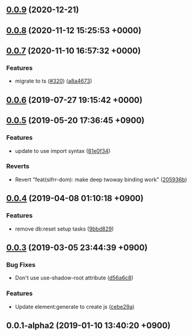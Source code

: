 ## [0.0.9](https://github.com/sifrr/sifrr/compare/v0.0.8...v0.0.9) (2020-12-21)



## [0.0.8](https://github.com/sifrr/sifrr/compare/v0.0.7...v0.0.8) (2020-11-12 15:25:53 +0000)



## [0.0.7](https://github.com/sifrr/sifrr/compare/v0.0.6...v0.0.7) (2020-11-10 16:57:32 +0000)


### Features

* migrate to ts ([#320](https://github.com/sifrr/sifrr/issues/320)) ([a8a4673](https://github.com/sifrr/sifrr/commit/a8a4673b995311dc5f60a79a99c089d95701c09a))



## [0.0.6](https://github.com/sifrr/sifrr/compare/v0.0.5...v0.0.6) (2019-07-27 19:15:42 +0000)



## [0.0.5](https://github.com/sifrr/sifrr/compare/v0.0.4...v0.0.5) (2019-05-20 17:36:45 +0900)


### Features

* update to use import syntax ([81e0f34](https://github.com/sifrr/sifrr/commit/81e0f342d808df418791998d9f617d523d4e2191))


### Reverts

* Revert "feat(sifrr-dom): make deep twoway binding work" ([205936b](https://github.com/sifrr/sifrr/commit/205936bd4bae1b715867c126885ea145a4ffb1cf))



## [0.0.4](https://github.com/sifrr/sifrr/compare/v0.0.3...v0.0.4) (2019-04-08 01:10:18 +0900)


### Features

* remove db:reset setup tasks ([9bbd829](https://github.com/sifrr/sifrr/commit/9bbd829e475f29cdd4154f2a53af64bf0867c4c8))



## [0.0.3](https://github.com/sifrr/sifrr/compare/v0.0.1-alpha2...v0.0.3) (2019-03-05 23:44:39 +0900)


### Bug Fixes

* Don't use use-shadow-root attribute ([d56a6c8](https://github.com/sifrr/sifrr/commit/d56a6c828d673895d3d2957e3c42b5c40673d4f4))


### Features

* Update element:generate to create js ([cebe29a](https://github.com/sifrr/sifrr/commit/cebe29ab2b27f94271c9cac0b61271e52d3c28bb))



## 0.0.1-alpha2 (2019-01-10 13:40:20 +0900)



